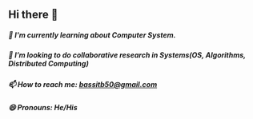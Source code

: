 ## Hi there 👋

##### 🔭 I'm currently learning about Computer System.
##### 🤔 I’m looking to do collaborative research in Systems(OS, Algorithms, Distributed Computing)
##### 📫 How to reach me: bassitb50@gmail.com
##### 😄 Pronouns: He/His
